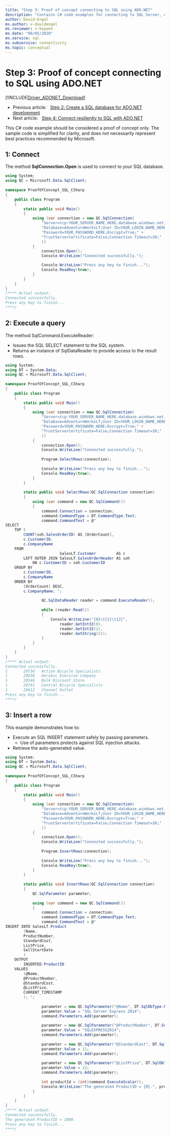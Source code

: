 ```yaml
---
title: "Step 3: Proof of concept connecting to SQL using ADO.NET"
description: "Contains C# code examples for connecting to SQL Server, executing a query and inserting a row."
author: David-Engel
ms.author: v-davidengel
ms.reviewer: v-kaywon
ms.date: "08/05/2020"
ms.service: sql
ms.subservice: connectivity
ms.topic: conceptual
---
```

# Step 3: Proof of concept connecting to SQL using ADO.NET

[!INCLUDE[Driver_ADONET_Download](../../includes/driver_adonet_download.md)]

- Previous article:&nbsp;&nbsp;&nbsp;[Step 2: Create a SQL database for ADO.NET development](step-2-create-sql-database-ado-net-development.md)  
- Next article:&nbsp;&nbsp;&nbsp;[Step 4: Connect resiliently to SQL with ADO.NET](step-4-connect-resiliently-sql-ado-net.md)  

  
This C# code example should be considered a proof of concept only. The sample code is simplified for clarity, and does not necessarily represent best practices recommended by Microsoft.  
  
## 1: Connect
  
The method **SqlConnection.Open** is used to connect to your SQL database.  


```csharp
using System;
using QC = Microsoft.Data.SqlClient;
  
namespace ProofOfConcept_SQL_CSharp  
{  
	public class Program  
	{  
		static public void Main()  
		{  
			using (var connection = new QC.SqlConnection(  
				"Server=tcp:YOUR_SERVER_NAME_HERE.database.windows.net,1433;" +
				"Database=AdventureWorksLT;User ID=YOUR_LOGIN_NAME_HERE;" +
				"Password=YOUR_PASSWORD_HERE;Encrypt=True;" +
				"TrustServerCertificate=False;Connection Timeout=30;"  
				))  
			{  
				connection.Open();  
				Console.WriteLine("Connected successfully.");  

				Console.WriteLine("Press any key to finish...");  
				Console.ReadKey(true);  
			}  
		}  
	}  
}  
/**** Actual output:  
Connected successfully.  
Press any key to finish...  
****/  
```  


## 2: Execute a query  
  
The method SqlCommand.ExecuteReader:  
  
- Issues the SQL SELECT statement to the SQL system.  
- Returns an instance of SqlDataReader to provide access to the result rows.  
  
  
  
```csharp
using System;
using DT = System.Data;
using QC = Microsoft.Data.SqlClient;
  
namespace ProofOfConcept_SQL_CSharp  
{  
	public class Program  
	{  
		static public void Main()  
		{  
			using (var connection = new QC.SqlConnection(  
				"Server=tcp:YOUR_SERVER_NAME_HERE.database.windows.net,1433;" +
				"Database=AdventureWorksLT;User ID=YOUR_LOGIN_NAME_HERE;" +
				"Password=YOUR_PASSWORD_HERE;Encrypt=True;" +
				"TrustServerCertificate=False;Connection Timeout=30;"  
				))  
			{  
				connection.Open();  
				Console.WriteLine("Connected successfully.");  
  
				Program.SelectRows(connection);  
  
				Console.WriteLine("Press any key to finish...");  
				Console.ReadKey(true);  
			}  
		}  
  
		static public void SelectRows(QC.SqlConnection connection)  
		{  
			using (var command = new QC.SqlCommand())  
			{  
				command.Connection = connection;  
				command.CommandType = DT.CommandType.Text;  
				command.CommandText = @"  
SELECT  
	TOP 5  
		COUNT(soh.SalesOrderID) AS [OrderCount],  
		c.CustomerID,  
		c.CompanyName  
	FROM  
						SalesLT.Customer         AS c  
		LEFT OUTER JOIN SalesLT.SalesOrderHeader AS soh  
			ON c.CustomerID = soh.CustomerID  
	GROUP BY  
		c.CustomerID,  
		c.CompanyName  
	ORDER BY  
		[OrderCount] DESC,  
		c.CompanyName; ";  
  
				QC.SqlDataReader reader = command.ExecuteReader();  
  
				while (reader.Read())  
				{  
					Console.WriteLine("{0}\t{1}\t{2}",  
						reader.GetInt32(0),  
						reader.GetInt32(1),  
						reader.GetString(2));  
				}  
			}  
		}  
	}  
}  
/**** Actual output:  
Connected successfully.  
1       29736   Action Bicycle Specialists  
1       29638   Aerobic Exercise Company  
1       29546   Bulk Discount Store  
1       29741   Central Bicycle Specialists  
1       29612   Channel Outlet  
Press any key to finish...  
****/  
```  
  
  
  
## 3: Insert a row  
  
  
This example demonstrates how to:  
  
- Execute an SQL INSERT statement safely by passing parameters.  
  - Use of parameters protects against SQL injection attacks.  
- Retrieve the auto-generated value.  
  
  
  
```csharp
using System;
using DT = System.Data;
using QC = Microsoft.Data.SqlClient;
  
namespace ProofOfConcept_SQL_CSharp  
{  
	public class Program  
	{  
		static public void Main()  
		{  
			using (var connection = new QC.SqlConnection(  
				"Server=tcp:YOUR_SERVER_NAME_HERE.database.windows.net,1433;" +
				"Database=AdventureWorksLT;User ID=YOUR_LOGIN_NAME_HERE;" +
				"Password=YOUR_PASSWORD_HERE;Encrypt=True;" +
				"TrustServerCertificate=False;Connection Timeout=30;"  
				))  
			{  
				connection.Open();  
				Console.WriteLine("Connected successfully.");  
  
				Program.InsertRows(connection);  
  
				Console.WriteLine("Press any key to finish...");  
				Console.ReadKey(true);  
			}  
		}  
  
		static public void InsertRows(QC.SqlConnection connection)  
		{  
			QC.SqlParameter parameter;  
  
			using (var command = new QC.SqlCommand())  
			{  
				command.Connection = connection;  
				command.CommandType = DT.CommandType.Text;  
				command.CommandText = @"  
INSERT INTO SalesLT.Product  
		(Name,  
		ProductNumber,  
		StandardCost,  
		ListPrice,  
		SellStartDate  
		)  
	OUTPUT  
		INSERTED.ProductID  
	VALUES  
		(@Name,  
		@ProductNumber,  
		@StandardCost,  
		@ListPrice,  
		CURRENT_TIMESTAMP  
		); ";  
  
				parameter = new QC.SqlParameter("@Name", DT.SqlDbType.NVarChar, 50);  
				parameter.Value = "SQL Server Express 2014";  
				command.Parameters.Add(parameter);  
  
				parameter = new QC.SqlParameter("@ProductNumber", DT.SqlDbType.NVarChar, 25);  
				parameter.Value = "SQLEXPRESS2014";  
				command.Parameters.Add(parameter);  
  
				parameter = new QC.SqlParameter("@StandardCost", DT.SqlDbType.Int);  
				parameter.Value = 11;  
				command.Parameters.Add(parameter);  
  
				parameter = new QC.SqlParameter("@ListPrice", DT.SqlDbType.Int);  
				parameter.Value = 12;  
				command.Parameters.Add(parameter);  
  
				int productId = (int)command.ExecuteScalar();  
				Console.WriteLine("The generated ProductID = {0}.", productId);  
			}  
		}  
	}  
}  
/**** Actual output:  
Connected successfully.  
The generated ProductID = 1000.  
Press any key to finish...  
****/  
```
